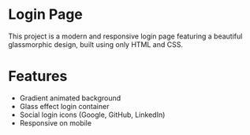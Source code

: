 # Login Page

This project is a modern and responsive login page featuring a beautiful glassmorphic design, built using only HTML and CSS.

# Features
- Gradient animated background
- Glass effect login container
- Social login icons (Google, GitHub, LinkedIn)
- Responsive on mobile

